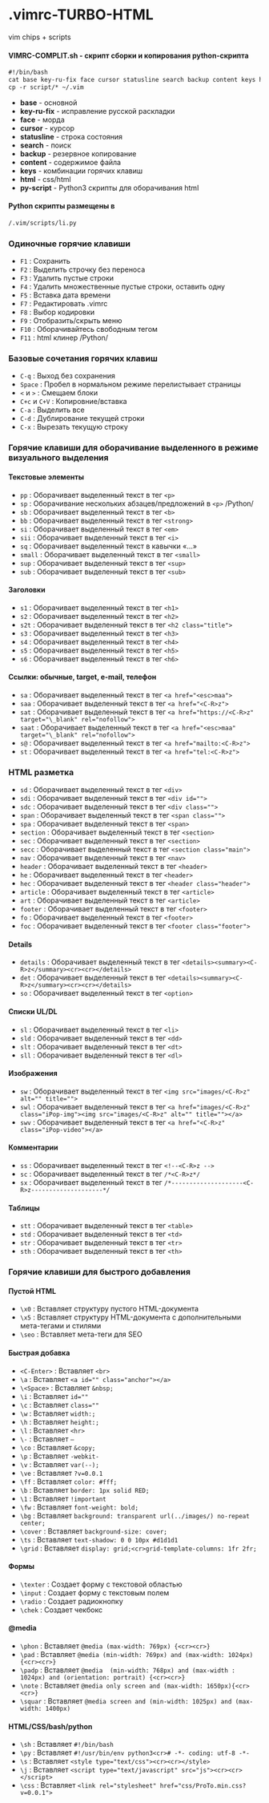                                                                                                                                     
# .vimrc-TURBO-HTML
vim chips + scripts


#### VIMRC-COMPLIT.sh - скрипт сборки и копирования python-скрипта
```HTML
#!/bin/bash
cat base key-ru-fix face cursor statusline search backup content keys html py-script > ~/.vimrc
cp -r script/* ~/.vim
```

- **base** - основной
- **key-ru-fix** - исправление русской раскладки
- **face** - морда
- **cursor** - курсор
- **statusline** - строка состояния
- **search** - поиск
- **backup** - резервное копирование
- **content** - содержимое файла
- **keys** - комбинации горячих клавиш
- **html** - css/html
- **py-script** - Python3 скрипты для оборачивания html



#### Python скрипты размещены в
```HTML
/.vim/scripts/li.py
```
### Одиночные горячие клавиши 
- `F1` : Сохранить
- `F2` : Выделить строчку без переноса
- `F3` : Удалить пустые строки
- `F4` : Удалить множественные пустые строки, оставить одну
- `F5` : Вставка дата времени
- `F7` : Редактировать .vimrc
- `F8` : Выбор кодировки
- `F9` : Отобразить/скрыть меню
- `F10` : Оборачивайтесь свободным тегом
- `F11` : html клинер /Python/

### Базовые сочетания горячих клавиш

- `C-q` :  Выход без сохранения
- `Space` : Пробел в нормальном режиме перелистывает страницы
- `<` и `>` : Смещаем блоки
- `C+c` и `C+V` :  Копировние/вставка 
- `C-a` : Выделить все
- `C-d` : Дублирование текущей строки
- `C-x` : Вырезать текущую строку
  
### Горячие клавиши для оборачивание выделенного в режиме визуального выделения

#### Текстовые элементы

- `pp` : Оборачивает выделенный текст в тег `<p>`
- `sp` : Оборачивание нескольких абзацев/предложений в `<p>` /Python/
- `sb` : Оборачивает выделенный текст в тег `<b>`
- `bb` : Оборачивает выделенный текст в тег `<strong>`
- `si` : Оборачивает выделенный текст в тег `<em>`
- `sii` : Оборачивает выделенный текст в тег `<i>`
- `sq` : Оборачивает выделенный текст в кавычки «...»
- `small` : Оборачивает выделенный текст в тег `<small>`
- `sup` : Оборачивает выделенный текст в тег `<sup>`
- `sub` : Оборачивает выделенный текст в тег `<sub>`

#### Заголовки

- `s1` : Оборачивает выделенный текст в тег `<h1>`
- `s2` : Оборачивает выделенный текст в тег `<h2>`
- `s2t` : Оборачивает выделенный текст в тег `<h2 class="title">`
- `s3` : Оборачивает выделенный текст в тег `<h3>`
- `s4` : Оборачивает выделенный текст в тег `<h4>`
- `s5` : Оборачивает выделенный текст в тег `<h5>`
- `s6` : Оборачивает выделенный текст в тег `<h6>`

#### Ссылки: обычные, target, e-mail, телефон

- `sa` : Оборачивает выделенный текст в тег `<a href="<esc>maa">`
- `saa` : Оборачивает выделенный текст в тег `<a href="<C-R>z">`
- `sat` : Оборачивает выделенный текст в тег `<a href="https://<C-R>z" target="\_blank" rel="nofollow">`
- `saat` : Оборачивает выделенный текст в тег `<a href="<esc>maa" target="\_blank" rel="nofollow">`
- `s@` : Оборачивает выделенный текст в тег `<a href="mailto:<C-R>z">`
- `st` : Оборачивает выделенный текст в тег `<a href="tel:<C-R>z">`

### HTML разметка 

- `sd` : Оборачивает выделенный текст в тег `<div>`
- `sdi` : Оборачивает выделенный текст в тег `<div id="">`
- `sdc` : Оборачивает выделенный текст в тег `<div class="">`
- `span` : Оборачивает выделенный текст в тег `<span class="">`
- `spa` : Оборачивает выделенный текст в тег `<span>`
- `section` : Оборачивает выделенный текст в тег `<section>`
- `sec` : Оборачивает выделенный текст в тег `<section>`
- `secc` : Оборачивает выделенный текст в тег `<section class="main">`
- `nav` : Оборачивает выделенный текст в тег `<nav>`
- `header` : Оборачивает выделенный текст в тег `<header>`
- `he` : Оборачивает выделенный текст в тег `<header>`
- `hec` : Оборачивает выделенный текст в тег `<header class="header">`
- `article` : Оборачивает выделенный текст в тег `<article>`
- `art` : Оборачивает выделенный текст в тег `<article>`
- `footer` : Оборачивает выделенный текст в тег `<footer>`
- `fo` : Оборачивает выделенный текст в тег `<footer>`
- `foc` : Оборачивает выделенный текст в тег `<footer class="footer">`

#### Details

- `details` : Оборачивает выделенный текст в тег `<details><summary><C-R>z</summary><cr><cr></details>`
- `det` : Оборачивает выделенный текст в тег `<details><summary><C-R>z</summary><cr><cr></details>`
- `so` : Оборачивает выделенный текст в тег `<option>`

#### Списки UL/DL

- `sl` : Оборачивает выделенный текст в тег `<li>`
- `sld` : Оборачивает выделенный текст в тег `<dd>`
- `slt` : Оборачивает выделенный текст в тег `<dt>`
- `sll` : Оборачивает выделенный текст в тег `<dl>`

#### Изображения

- `sw` : Оборачивает выделенный текст в тег `<img src="images/<C-R>z" alt="" title="">`
- `swl` : Оборачивает выделенный текст в тег `<a href="images/<C-R>z" class="iPop-img"><img src="images/<C-R>z" alt="" title=""></a>`
- `swv` : Оборачивает выделенный текст в тег `<a href="<C-R>z" class="iPop-video"></a>`

#### Комментарии

- `ss` : Оборачивает выделенный текст в тег `<!--<C-R>z -->`
- `sc` : Оборачивает выделенный текст в тег `/*<C-R>z*/`
- `sx` : Оборачивает выделенный текст в тег `/*--------------------<C-R>z--------------------*/`

#### Таблицы

- `stt` : Оборачивает выделенный текст в тег `<table>`
- `std` : Оборачивает выделенный текст в тег `<td>`
- `str` : Оборачивает выделенный текст в тег `<tr>`
- `sth` : Оборачивает выделенный текст в тег `<th>`
  
### Горячие клавиши для быстрого добавления

#### Пустой HTML

- `\x0` : Вставляет структуру пустого HTML-документа
- `\x5` : Вставляет структуру HTML-документа с дополнительными мета-тегами и стилями
- `\seo` : Вставляет мета-теги для SEO

#### Быстрая добавка

- `<C-Enter>` : Вставляет `<br>`
- `\a` : Вставляет `<a id="" class="anchor"></a>`
- `\<Space>` : Вставляет `&nbsp;`
- `\i` : Вставляет `id=""`
- `\c` : Вставляет `class=""`
- `\w` : Вставляет `width:;`
- `\h` : Вставляет `height:;`
- `\l` : Вставляет `<hr>`
- `\-` : Вставляет `–`
- `\co` : Вставляет `&copy;`
- `\p` : Вставляет `-webkit-`
- `\v` : Вставляет `var(--);`
- `\ve` : Вставляет `?v=0.0.1`
- `\ff` : Вставляет `color: #fff;`
- `\b` : Вставляет `border: 1px solid RED;`
- `\1` : Вставляет `!important`
- `\fw` : Вставляет `font-weight: bold;`
- `\bg` : Вставляет `background: transparent url(../images/) no-repeat center;`
- `\cover` : Вставляет `background-size: cover;`
- `\ts` : Вставляет `text-shadow: 0 0 10px #d1d1d1`
- `\grid` : Вставляет `display: grid;<cr>grid-template-columns: 1fr 2fr;`

#### Формы

- `\texter` : Создает форму с текстовой областью
- `\input` : Создает форму с текстовым полем
- `\radio` : Создает радиокнопку
- `\chek` : Создает чекбокс

#### @media

- `\phon` : Вставляет `@media (max-width: 769px) {<cr><cr>}`
- `\pad` : Вставляет `@media (min-width: 769px) and (max-width: 1024px){<cr><cr>}`
- `\padp` : Вставляет `@media  (min-width: 768px) and (max-width : 1024px) and (orientation: portrait) {<cr><cr>}`
- `\note` : Вставляет `@media only screen and (max-width: 1650px){<cr><cr>}`
- `\squar` : Вставляет `@media screen and (min-width: 1025px) and (max-width: 1400px)`

#### HTML/CSS/bash/python

- `\sh` : Вставляет `#!/bin/bash`
- `\py` : Вставляет `#!/usr/bin/env python3<cr># -*- coding: utf-8 -*-`
- `\s` : Вставляет `<style type="text/css"><cr><cr></style>`
- `\j` : Вставляет `<script type="text/javascript" src="js"><cr><cr></script>`
- `\css` : Вставляет `<link rel="stylesheet" href="css/ProTo.min.css?v=0.0.1">`




